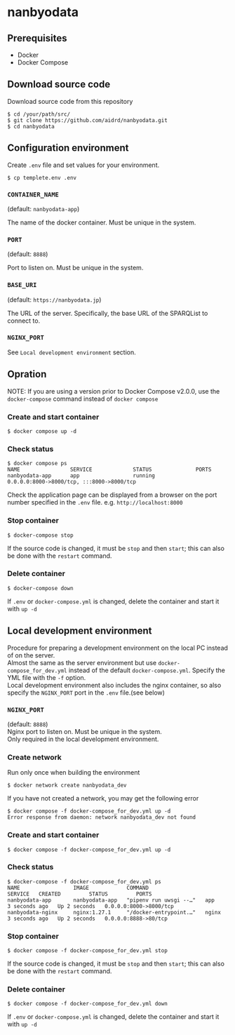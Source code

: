 # nanbyodata
## Prerequisites
* Docker
* Docker Compose

## Download source code
Download source code from this repository
```
$ cd /your/path/src/
$ git clone https://github.com/aidrd/nanbyodata.git
$ cd nanbyodata
```

## Configuration environment
Create `.env` file and set values for your environment.
```
$ cp templete.env .env
```
### `CONTAINER_NAME`
(default: `nanbyodata-app`)

The name of the docker container. Must be unique in the system.

### `PORT`
(default: `8888`)

Port to listen on. Must be unique in the system.

### `BASE_URI`
(default: `https://nanbyodata.jp`)

The URL of the server. Specifically, the base URL of the SPARQList to connect to.

### `NGINX_PORT`
See `Local development environment` section.

## Opration
NOTE: If you are using a version prior to Docker Compose v2.0.0, use the `docker-compose` command instead of `docker compose`
### Create and start container
```
$ docker compose up -d
```
### Check status
```
$ docker compose ps
NAME                SERVICE             STATUS              PORTS
nanbyodata-app      app                 running             0.0.0.0:8000->8000/tcp, :::8000->8000/tcp
```
Check the application page can be displayed from a browser on the port number specified in the `.env` file. e.g. `http://localhost:8000`


### Stop container
```
$ docker-compose stop
```
If the source code is changed, it must be `stop` and then `start`; this can also be done with the `restart` command.

### Delete container
```
$ docker-compose down
```
If `.env` or `docker-compose.yml` is changed, delete the container and start it with `up -d`


## Local development environment

Procedure for preparing a development environment on the local PC instead of on the server.  
Almost the same as the server environment but use `docker-compose_for_dev.yml` instead of the default `docker-compose.yml`. Specify the YML file with the `-f` option.  
Local development environment also includes the nginx container, so also specify the `NGINX_PORT` port in the `.env` file.(see below)

### `NGINX_PORT`
(default: `8888`)  
Nginx port to listen on. Must be unique in the system.  
Only required in the local development environment.

### Create network
Run only once when building the environment
```
$ docker network create nanbyodata_dev
```
If you have not created a network, you may get the following error
```
$ docker compose -f docker-compose_for_dev.yml up -d
Error response from daemon: network nanbyodata_dev not found
```

### Create and start container
```
$ docker compose -f docker-compose_for_dev.yml up -d
```
### Check status
```
$ docker-compose -f docker-compose_for_dev.yml ps   
NAME                 IMAGE            COMMAND                   SERVICE   CREATED         STATUS         PORTS
nanbyodata-app       nanbyodata-app   "pipenv run uwsgi --…"   app       3 seconds ago   Up 2 seconds   0.0.0.0:8000->8000/tcp
nanbyodata-nginx     nginx:1.27.1     "/docker-entrypoint.…"   nginx     3 seconds ago   Up 2 seconds   0.0.0.0:8888->80/tcp
```

### Stop container
```
$ docker compose -f docker-compose_for_dev.yml stop
```
If the source code is changed, it must be `stop` and then `start`; this can also be done with the `restart` command.

### Delete container
```
$ docker compose -f docker-compose_for_dev.yml down
```
If `.env` or `docker-compose.yml` is changed, delete the container and start it with `up -d`
